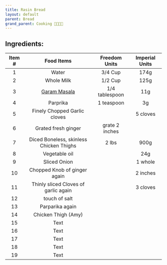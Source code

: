 ```yaml
---
title: Rasin Bread
layout: default
parent: Bread
grand_parent: Cooking 🍙🍣🍱🥢
---
```


## Ingredients:

|    Item #   | <b>Food Items</b> | Freedom Units | Imperial Units |
| :---------:  | :---------: | :---------:  | :---------:  |
| 1      | Water     | 3/4 Cup | 174g |
| 2   | Whole Milk     | 1/2 Cup | 125g |
| 3   | <a href="https://hk.iherb.com/pr/frontier-co-op-organic-garam-masala-seasoning-with-cardamom-cinnamon-cloves-1-79-oz-51-g/101645">Garam Masala<a/>        | 1/4 tablespoon | 11g |
| 4   | Parprika        | 1 teaspoon | 3g |
| 5   | Finely Chopped Garlic cloves        |  | 5 cloves |
| 6   | Grated fresh ginger     | grate 2 inches |  |
| 7   | Diced Boneless, skinless Chicken Thighs        | 2 lbs | 900g |
| 8   | Vegetable oil        |  | 24g |
| 9   | Sliced Onion        |  | 1 whole |
| 10   | Chopped Knob of ginger again       |  | 2 inches |
| 11  | Thinly sliced Cloves of garlic again       |  | 3 cloves |
| 12   | touch of salt        |  |  |
| 13   | Parparika again        |  |  |
| 14   | Chicken Thigh (Amy)        |  |  |
| 15   | Text        |  |  |
| 16   | Text        |  |  |
| 17   | Text        |  |  |
| 18   | Text        |  |  |
| 19   | Text        |  |  |

